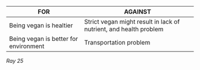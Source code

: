 | FOR | AGAINST | 
| --- |   ---   |
| Being vegan is healtier | Strict vegan might result in lack of nutrient, and health problem |
| Being vegan is better for environment | Transportation problem |
*Ray 25*